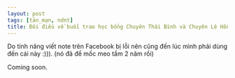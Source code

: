 ```yaml
---
layout: post
tags: [tản_mạn, ndnt]
title: Đôi điều về buổi trao học bổng Chuyên Thái Bình và Chuyên Lê Hồng Phong vừa rồi
---
```


Do tính năng viết note trên Facebook bị lỗi nên cũng đến lúc mình phải dùng đến cái này :))). (nó đã để mốc meo tầm 2 năm rồi)

Coming soon.